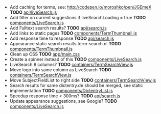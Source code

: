 - Add caching for terms, see: http://codepen.io/moroshko/pen/JGEmeX __TODO__ [api/liveSearch.js](api/liveSearch.js)
- Add filter on current suggestions if liveSearchLoading = true __TODO__ [components/LiveSearch.js](components/LiveSearch.js)
- Add Fulltext search results? __TODO__ [api/search.js](api/search.js)
- Add links to static pages __TODO__ [components/TermThumbnail.js](components/TermThumbnail.js)
- Add response time to response __TODO__ [api/search.js](api/search.js)
- Appearance static search results term-search.nl __TODO__ [components/TermThumbnail.js](components/TermThumbnail.js)
- Clean up CSS __TODO__ [app/main.css](app/main.css)
- Create a spinner instead of this __TODO__ [components/LiveSearch.js](components/LiveSearch.js)
- LiveSearch 8 columns? __TODO__ [containers/TermSearchView.js](containers/TermSearchView.js)
- Move logo into same column as LiveSearch __TODO__ [containers/TermSearchView.js](containers/TermSearchView.js)
- Move SubjectFieldList to right side __TODO__ [containers/TermSearchView.js](containers/TermSearchView.js)
- Search results for same dictentry.de should be merged, see static implementation __TODO__ [components/DictentryList.js](components/DictentryList.js)
- Speedup response time < 300ms? __TODO__ [api/search.js](api/search.js)
- Update appearance suggestions, see Google? __TODO__ [components/LiveSearch.js](components/LiveSearch.js)
